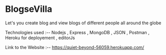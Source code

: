 # BlogseVilla

Let's you create blog and view blogs of different people all around the globe

Technologies used :-- Nodejs , Express , MongoDB , JSON , Postman , Heroku for deployement , editorJs

Link to the Website :-- https://quiet-beyond-56059.herokuapp.com/

